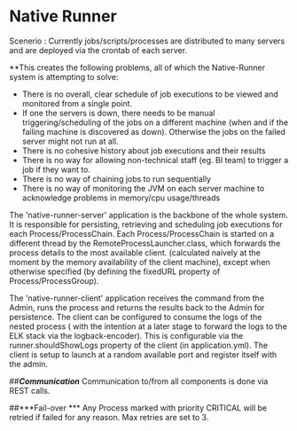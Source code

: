  # Native Runner


Scenerio : Currently jobs/scripts/processes are distributed to many servers and are deployed via the crontab of each server.

**This creates the following problems, all of which the Native-Runner system is attempting to solve:

- There is no overall, clear schedule of job executions to be viewed and monitored from a single point.
- If one the servers is down, there needs to be manual triggering/scheduling of the jobs on a different machine (when and if the failing machine is discovered as down). Otherwise the jobs on the failed server might not run at all.
- There is no cohesive history about job executions and their results
- There is no way for allowing non-technical staff (eg. BI team) to trigger a job if they want to.
- There is no way of chaining jobs to run sequentially
- There is no way of monitoring the JVM on each server machine to acknowledge problems in memory/cpu usage/threads


The 'native-runner-server' application is the backbone of the whole system.  It is responsible for persisting, retrieving and scheduling job executions for each Process/ProcessChain.  Each Process/ProcessChain is started on a different thread by the RemoteProcessLauncher.class, which forwards the process details to the most available client. (calculated naively at the moment by the memory availability of the client machine), except when otherwise specified (by defining the fixedURL property of Process/ProcessGroup).

The 'native-runner-client' application receives the command from the Admin, runs the process and returns the results back to the Admin for persistence.  The client can be configured to consume the logs of the nested process ( with the intention at a later stage to forward the logs to the ELK stack via the logback-encoder).  This is configurable via the runner.shouldShowLogs property of the client (in application.yml). The client is setup to launch at a random available port and register itself with the admin.



##***Communication***
Communication to/from all components is done via REST calls.



##***Fail-over ***
Any Process marked with priority CRITICAL will be retried if failed for any reason. Max retries are set to 3. 


